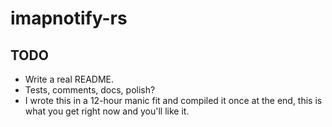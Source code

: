 # imapnotify-rs
## TODO
  * Write a real README.
  * Tests, comments, docs, polish?
  * I wrote this in a 12-hour manic fit and compiled it once at the end, this is what you get right now and you'll like it.
